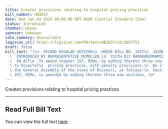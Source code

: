 ```yaml
---
title: Creates provisions relating to hospital pricing practices
bill_number: HB1837
date: Wed Jan 03 2024 00:00:00 GMT-0600 (Central Standard Time)
status: Introduced
chamber: House
sponsor: Unknown
vote_summary: Unavailable
legiscan_url: https://legiscan.com/MO/text/HB1837/id/2867751
draft: false
bill_text: "|\n  SECOND REGULAR SESSION\n  HOUSE BILL NO. 1837\n  102ND GENERAL ASSEMBLY\n\
  \  INTRODUCED BY REPRESENTATIVE MCMULLEN.\n  3127H.01I DANARADEMANMILLER,ChiefClerk\n\
  \  AN ACT\n  To amend chapter 197, RSMo, by adding thereto three new sections relating\
  \ to hospital\n  pricing practices, with penalty provisions.\n  Be it enacted by\
  \ the General Assembly of the state of Missouri, as follows:\n  Section A. Chapter\
  \ 197, RSMo, is amended by adding thereto three new sections, to"
---
```

Creates provisions relating to hospital pricing practices

---

## Read Full Bill Text

You can view the full text [here](https://legiscan.com/MO/text/HB1837/id/2867751).
